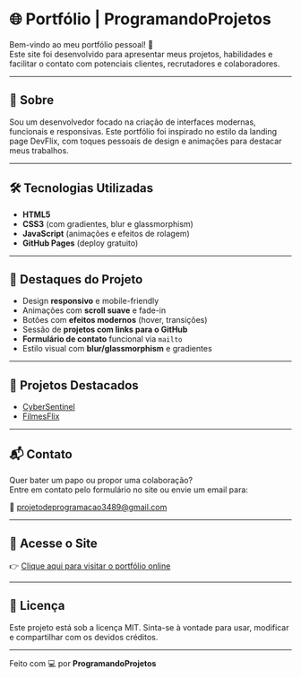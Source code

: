 # 🌐 Portfólio | ProgramandoProjetos

Bem-vindo ao meu portfólio pessoal! 🚀  
Este site foi desenvolvido para apresentar meus projetos, habilidades e facilitar o contato com potenciais clientes, recrutadores e colaboradores.

---

## 📌 Sobre

Sou um desenvolvedor focado na criação de interfaces modernas, funcionais e responsivas. Este portfólio foi inspirado no estilo da landing page DevFlix, com toques pessoais de design e animações para destacar meus trabalhos.

---

## 🛠️ Tecnologias Utilizadas

- **HTML5**
- **CSS3** (com gradientes, blur e glassmorphism)
- **JavaScript** (animações e efeitos de rolagem)
- **GitHub Pages** (deploy gratuito)

---

## 🎨 Destaques do Projeto

- Design **responsivo** e mobile-friendly
- Animações com **scroll suave** e fade-in
- Botões com **efeitos modernos** (hover, transições)
- Sessão de **projetos com links para o GitHub**
- **Formulário de contato** funcional via `mailto`
- Estilo visual com **blur/glassmorphism** e gradientes

---

## 📂 Projetos Destacados

- [CyberSentinel](https://github.com/Programandoprojetos/-CyberSentinel)
- [FilmesFlix](https://github.com/Programandoprojetos/Projeto_FilmesFlix)

---

## 📬 Contato

Quer bater um papo ou propor uma colaboração?  
Entre em contato pelo formulário no site ou envie um email para:

📧 projetodeprogramacao3489@gmail.com


---

## 🔗 Acesse o Site

👉 [Clique aqui para visitar o portfólio online](https://Programandoprojetos.github.io/Portfolio)

---

## 📄 Licença

Este projeto está sob a licença MIT. Sinta-se à vontade para usar, modificar e compartilhar com os devidos créditos.

---

Feito com 💻 por **ProgramandoProjetos**

